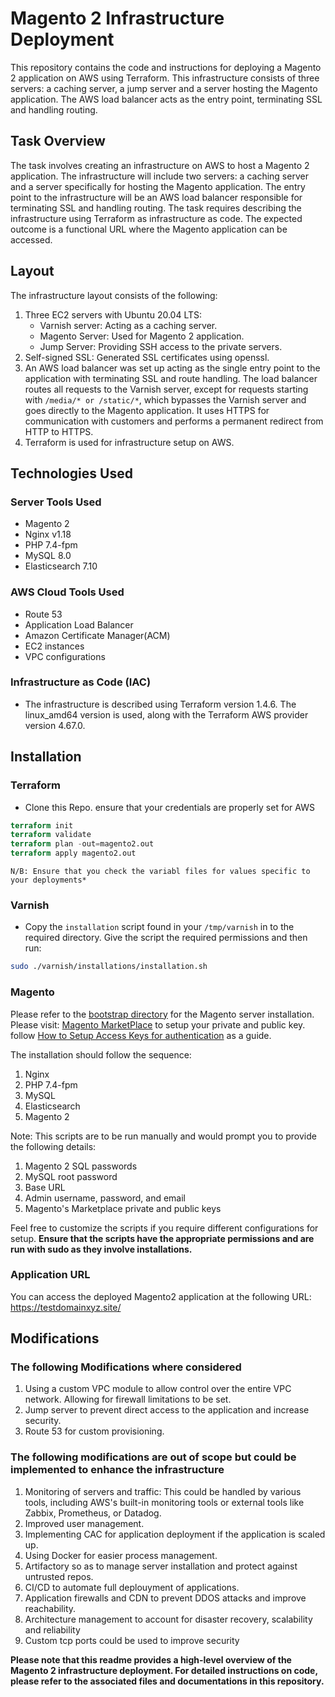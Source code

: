 # Magento 2 Infrastructure Deployment

This repository contains the code and instructions for deploying a Magento 2 application on AWS using Terraform. This infrastructure consists of three servers: a caching server, a jump server and a server hosting the Magento application. The AWS load balancer acts as the entry point, terminating SSL and handling routing.

## Task Overview

The task involves creating an infrastructure on AWS to host a Magento 2 application. The infrastructure will include two servers: a caching server and a server specifically for hosting the Magento application. The entry point to the infrastructure will be an AWS load balancer responsible for terminating SSL and handling routing. The task requires describing the infrastructure using Terraform as infrastructure as code. The expected outcome is a functional URL where the Magento application can be accessed.

## Layout

The infrastructure layout consists of the following:

1. Three EC2 servers with Ubuntu 20.04 LTS:
   - Varnish server: Acting as a caching server.
   - Magento Server: Used for Magento 2 application.
   - Jump Server: Providing SSH access to the private servers.
2. Self-signed SSL: Generated SSL certificates using openssl.
3. An AWS load balancer was set up acting as the single entry point to the application with terminating SSL and route handling. The load balancer routes all requests to the Varnish server, except for requests starting with `/media/* or /static/*`, which bypasses the Varnish server and goes directly to the Magento application. It uses HTTPS for communication with customers and performs a permanent redirect from HTTP to HTTPS.
4. Terraform is used for infrastructure setup on AWS.

## Technologies Used

### Server Tools Used

- Magento 2
- Nginx v1.18
- PHP 7.4-fpm
- MySQL 8.0
- Elasticsearch 7.10

### AWS Cloud Tools Used

- Route 53
- Application Load Balancer
- Amazon Certificate Manager(ACM)
- EC2 instances
- VPC configurations

### Infrastructure as Code (IAC)

- The infrastructure is described using Terraform version 1.4.6. The linux_amd64 version is used, along with the Terraform AWS provider version 4.67.0.

## Installation

### Terraform

- Clone this Repo. ensure that your credentials are properly set for AWS

```terraform
terraform init
terraform validate
terraform plan -out=magento2.out
terraform apply magento2.out
```

`N/B: Ensure that you check the variabl files for values specific to your deployments*`

### Varnish

- Copy the `installation` script found in your `/tmp/varnish` in to the required directory. Give the script the required permissions and then run:

```bash
sudo ./varnish/installations/installation.sh
```

### Magento

Please refer to the [bootstrap directory](/bootstrap) for the Magento server installation. Please visit: [Magento MarketPlace](<https://account.magento.com/applications/customer/login/?client_id=10906dd964b2dcc6befafab4f567ce6b&redirect_uri=https%3A%2F%2Fmarketplace.magento.com%2Fsso%2Faccount%2FoauthCallback%2F&response_type=code&scope=adobe_profile&state=c50ec9b4208e770cc5c3e37fe369ff11>) to setup your private and public key. follow [How to Setup Access Keys for authentication](https://devdocs.magento.com/guides/v2.3/install-gde/prereq/connect-auth.html) as a guide.

The installation should follow the sequence:

1. Nginx
2. PHP 7.4-fpm
3. MySQL
4. Elasticsearch
5. Magento 2

Note: This scripts are to be run manually and would prompt you to provide the following details:

1. Magento 2 SQL passwords
2. MySQL root password
3. Base URL
4. Admin username, password, and email
5. Magento's Marketplace private and public keys

Feel free to customize the scripts if you require different configurations for setup. **Ensure that the scripts have the appropriate permissions and are run with sudo as they involve installations.**

### Application URL

You can access the deployed Magento2 application at the following URL: <https://testdomainxyz.site/>

## Modifications

### The following Modifications where considered

1. Using a custom VPC module to allow control over the entire VPC network. Allowing for firewall limitations to be set.
2. Jump server to prevent direct access to the application and increase security.
3. Route 53 for custom provisioning.

### The following modifications are out of scope but could be implemented to enhance the infrastructure

1. Monitoring of servers and traffic: This could be handled by various tools, including AWS's built-in monitoring tools or external tools like Zabbix, Prometheus, or Datadog.
2. Improved user management.
3. Implementing CAC for application deployment if the application is scaled up.
4. Using Docker for easier process management.
5. Artifactory so as to manage server installation and protect against untrusted repos.
6. CI/CD to automate full deplouyment of applications.
7. Application firewalls and CDN to prevent DDOS attacks and improve reachability.
8. Architecture management to account for disaster recovery, scalability and reliability
9. Custom tcp ports could be used to improve security

**Please note that this readme provides a high-level overview of the Magento 2 infrastructure deployment. For detailed instructions on code, please refer to the associated files and documentations in this repository.**
